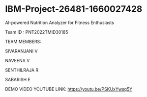 # IBM-Project-26481-1660027428

AI-powered Nutrition Analyzer for Fitness Enthusiasts

Team ID : PNT2022TMID30185

TEAM MEMBERS:

SIVARANJANI V

NAVEENA V

SENTHILRAJA R

SABARISH E

DEMO VIDEO YOUTUBE LINK: https://youtu.be/PSKUxYwsq5Y
